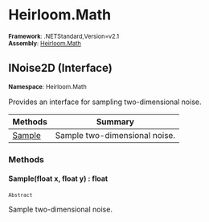 # Heirloom.Math

<small>**Framework**: .NETStandard,Version=v2.1</small>  
<small>**Assembly**: [Heirloom.Math](../Heirloom.Math/Heirloom.Math.md)</small>  

## INoise2D (Interface)
<small>**Namespace**: Heirloom.Math</sub></small>  

Provides an interface for sampling two-dimensional noise.

| Methods             | Summary                       |
|---------------------|-------------------------------|
| [Sample](#SAMPB4A3) | Sample two-dimensional noise. |

### Methods

#### <a name="SAMPB43A"></a> Sample(float x, float y) : float
<small>`Abstract`</small>

Sample two-dimensional noise.


